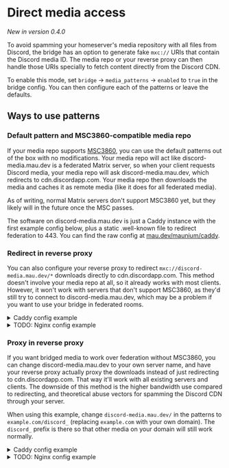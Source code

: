 # Direct media access
_New in version 0.4.0_

To avoid spamming your homeserver's media repository with all files from
Discord, the bridge has an option to generate fake `mxc://` URIs that contain
the Discord media ID. The media repo or your reverse proxy can then handle
those URIs specially to fetch content directly from the Discord CDN.

To enable this mode, set `bridge` -> `media_patterns` -> `enabled` to `true`
in the bridge config. You can then configure each of the patterns or leave the
defaults.

## Ways to use patterns

### Default pattern and MSC3860-compatible media repo
If your media repo supports [MSC3860], you can use the default patterns out of
the box with no modifications. Your media repo will act like discord-media.mau.dev
is a federated Matrix server, so when your client requests Discord media, your
media repo will ask discord-media.mau.dev, which redirects to cdn.discordapp.com.
Your media repo then downloads the media and caches it as remote media (like it
does for all federated media).

As of writing, normal Matrix servers don't support MSC3860 yet, but they likely
will in the future once the MSC passes.

The software on discord-media.mau.dev is just a Caddy instance with the first
example config below, plus a static .well-known file to redirect federation to
443. You can find the raw config at [mau.dev/maunium/caddy].

[mau.dev/maunium/caddy]: https://mau.dev/maunium/caddy/-/blob/master/vhosts/discord-media.mau.dev
[MSC3860]: https://github.com/matrix-org/matrix-spec-proposals/pull/3860

### Redirect in reverse proxy
You can also configure your reverse proxy to redirect `mxc://discord-media.mau.dev/*`
downloads directly to cdn.discordapp.com. This method doesn't involve your
media repo at all, so it already works with most clients. However, it won't
work with servers that don't support MSC3860, as they'd still try to connect to
discord-media.mau.dev, which may be a problem if you want to use your bridge in
federated rooms.

<details>
<summary>Caddy config example</summary>

```Caddyfile
matrix.example.com {
	handle /_matrix/media/*/download/discord-media.mau.dev/* {
		# The redirect must have CORS headers to let web clients follow it.
		header Access-Control-Allow-Origin *
		# Need to use a route directive to make the uri mutations apply before redir
		route {
			# Remove path prefix
			uri path_regexp ^/_matrix/media/.+/download/discord-media\.mau\.dev/ /
			# The mxc patterns use | instead of /, so replace it first turning the path into attachments/1234/5678/filename.png
			uri replace "%7C" /
			# Then redirect to cdn.discordapp.com/attachments/1234/5678/filename.png with HTTP 307
			redir https://cdn.discordapp.com{uri} 307
		}
	}
	# Special-case stickers because they don't have CORS headers on cdn.discordapp.com for some reason
	handle /_matrix/media/*/download/discord-media.mau.dev/stickers|* {
		header Access-Control-Allow-Origin *
		route {
			uri path_regexp ^/_matrix/media/.+/download/discord-media\.mau\.dev/ /
			uri replace "%7C" /
			redir https://cdn.discordapp.com{uri} 307
		}
	}
	# Do the same for thumbnails, but redirect to media.discordapp.net (which is Discord's thumbnailing server, and happens to use similar width/height params as Matrix)
	# Alternatively, you can point this at cdn.discordapp.com too. Clients shouldn't mind even if they get a bigger image than they asked for.
	handle /_matrix/media/*/thumbnail/discord-media.mau.dev/* {
		header Access-Control-Allow-Origin *
		route {
			uri path_regexp ^/_matrix/media/.+/thumbnail/discord-media\.mau\.dev/ /
			uri replace "%7C" /
			redir https://media.discordapp.net{uri} 307
		}
	}
	# The usual proxying to your homeserver
	handle /_matrix/* {
		reverse_proxy http://localhost:8008
	}
}
```

</details>

<details>
<summary>TODO: Nginx config example</summary>
</details>

### Proxy in reverse proxy
If you want bridged media to work over federation without MSC3860, you can
change discord-media.mau.dev to your own server name, and have your reverse proxy
actually proxy the downloads instead of just redirecting to cdn.discordapp.com.
That way it'll work with all existing servers and clients. The downside of this
method is the higher bandwidth use compared to redirecting, and theoretical
abuse vectors for spamming the Discord CDN through your server.

When using this example, change `discord-media.mau.dev/` in the patterns to
`example.com/discord_` (replacing `example.com` with your own domain). The
`discord_` prefix is there so that other media on your domain will still work
normally.

<details>
<summary>Caddy config example</summary>

```Caddyfile
matrix.example.com {
	handle /_matrix/media/*/download/example.com/discord_* {
		header Access-Control-Allow-Origin *
		# Remove path prefix
		uri path_regexp ^/_matrix/media/.+/download/example\.com/discord_ /
		# The mxc patterns use | instead of /, so replace it first turning it into attachments/1234/5678/filename.png
		uri replace "%7C" /
		reverse_proxy {
			# reverse_proxy automatically includes the uri, so no {uri} at the end
			to https://cdn.discordapp.com
			# Caddy doesn't set the Host header automatically when reverse proxying
			# (because usually reverse proxies are local and don't care about Host headers)
			header_up Host cdn.discordapp.com
		}
	}
	# Do the same for thumbnails, but redirect to media.discordapp.net (which is Discord's thumbnailing server, and happens to use similar width/height params as Matrix)
	# Alternatively, you can point this at cdn.discordapp.com too. Clients shouldn't mind even if they get a bigger image than they asked for.
	handle /_matrix/media/*/thumbnail/example.com/discord_* {
		header Access-Control-Allow-Origin *
		uri path_regexp ^/_matrix/media/.+/thumbnail/example\.com/discord_ /
		uri replace "%7C" /
		reverse_proxy {
			to https://media.discordapp.net
			header_up Host media.discordapp.net
		}
	}
	handle /_matrix/* {
		reverse_proxy http://localhost:8008
	}
}
```

</details>

<details>
<summary>TODO: Nginx config example</summary>
</details>
